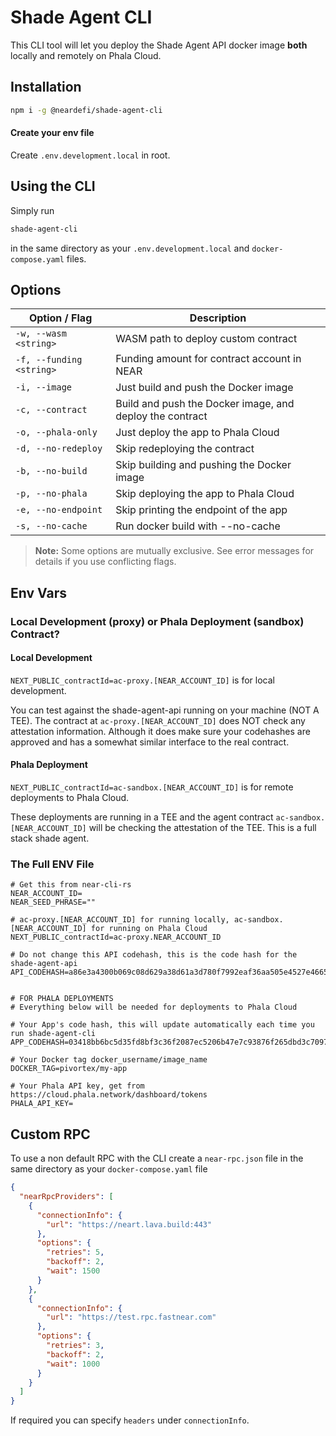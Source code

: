 # Shade Agent CLI

This CLI tool will let you deploy the Shade Agent API docker image **both** locally and remotely on Phala Cloud.

## Installation

```bash
npm i -g @neardefi/shade-agent-cli
```

#### Create your env file

Create `.env.development.local` in root.

## Using the CLI

Simply run 

```bash
shade-agent-cli
```

in the same directory as your `.env.development.local` and `docker-compose.yaml` files.

## Options 

| Option / Flag                | Description                                                     |
|-----------------------------|------------------------------------------------------------------|
| `-w, --wasm <string>`       | WASM path to deploy custom contract                              |
| `-f, --funding <string>`    | Funding amount for contract account in NEAR                      |
| `-i, --image`               | Just build and push the Docker image                             |
| `-c, --contract`            | Build and push the Docker image, and deploy the contract         |
| `-o, --phala-only`          | Just deploy the app to Phala Cloud                               |
| `-d, --no-redeploy`         | Skip redeploying the contract                                    |
| `-b, --no-build`            | Skip building and pushing the Docker image                       |
| `-p, --no-phala`            | Skip deploying the app to Phala Cloud                            |
| `-e, --no-endpoint`         | Skip printing the endpoint of the app                            |
| `-s, --no-cache`            | Run docker build with --no-cache                                 |

> **Note:** Some options are mutually exclusive. See error messages for details if you use conflicting flags.

## Env Vars

### Local Development (proxy) or Phala Deployment (sandbox) Contract?

#### Local Development

`NEXT_PUBLIC_contractId=ac-proxy.[NEAR_ACCOUNT_ID]` is for local development.

You can test against the shade-agent-api running on your machine (NOT A TEE). The contract at `ac-proxy.[NEAR_ACCOUNT_ID]` does NOT check any attestation information. Although it does make sure your codehashes are approved and has a somewhat similar interface to the real contract.

#### Phala Deployment

`NEXT_PUBLIC_contractId=ac-sandbox.[NEAR_ACCOUNT_ID]` is for remote deployments to Phala Cloud.

These deployments are running in a TEE and the agent contract `ac-sandbox.[NEAR_ACCOUNT_ID]` will be checking the attestation of the TEE. This is a full stack shade agent.

### The Full ENV File

```env
# Get this from near-cli-rs 
NEAR_ACCOUNT_ID=
NEAR_SEED_PHRASE="" 

# ac-proxy.[NEAR_ACCOUNT_ID] for running locally, ac-sandbox.[NEAR_ACCOUNT_ID] for running on Phala Cloud
NEXT_PUBLIC_contractId=ac-proxy.NEAR_ACCOUNT_ID

# Do not change this API codehash, this is the code hash for the shade-agent-api
API_CODEHASH=a86e3a4300b069c08d629a38d61a3d780f7992eaf36aa505e4527e466553e2e5


# FOR PHALA DEPLOYMENTS
# Everything below will be needed for deployments to Phala Cloud

# Your App's code hash, this will update automatically each time you run shade-agent-cli
APP_CODEHASH=03418bb6bc5d35fd8bf3c36f2087ec5206b47e7c93876f265dbd3c7097290381

# Your Docker tag docker_username/image_name
DOCKER_TAG=pivortex/my-app

# Your Phala API key, get from https://cloud.phala.network/dashboard/tokens  
PHALA_API_KEY=
```
## Custom RPC 

To use a non default RPC with the CLI create a `near-rpc.json` file in the same directory as your `docker-compose.yaml` file

```json
{
  "nearRpcProviders": [
    {
      "connectionInfo": {
        "url": "https://neart.lava.build:443"
      },
      "options": {
        "retries": 5,
        "backoff": 2,
        "wait": 1500
      }
    },
    {
      "connectionInfo": {
        "url": "https://test.rpc.fastnear.com"
      },
      "options": {
        "retries": 3,
        "backoff": 2,
        "wait": 1000
      }
    }
  ]
}
```

If required you can specify `headers` under `connectionInfo`.